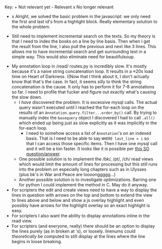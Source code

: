  Key:
    + Not relevant yet
    - Relevant
    x No longer relevant

 - x Alright, we solved the basic problem in the javascript: we only need the
   first and last id's from a highlight block. Really elementary solution to the
   whole problem.
 + Still need to implement incremental search on the texts. So my theory is that
   I need to index the books on a line by line basis. Then when I get the result
   from the line, I also pull the previous and next like 3 lines. This allows me
   to have incremental search and get surrounding text in a simple way. This
   would also eliminate need for beautifulsoup.
 - My annotation loop in /read/ routes.py is incredibly slow. It's mostly
   because it's a naive string concatenation loop. It results in a ≈20s load
   time on Heart of Darkness. ((Now that I think about it, I don't actually know
   that that's the case. In fact, it seems silly to think the string
   concatenation is the cause. It only has to perform it for 7-8 annotations so
   far. I need to profile that fucker and figure out exactly what's causing the
   slow down.
    - I _have_ discovered the problem. It is excessive mysql calls. The actual
      query wasn't executed until I reached the for-each loop on the results of
      an `Annotation.query.filter...order_by()` call. By trying to manually
      index the `basequery` object I discovered I had to call `.all()` which
      ended up being just as slow explicitly as it was implicitly in the
      for-each loop.
       - I need to somehow access a list of `Annotation`'s on an indexed basis.
         That is I need to be able to say `WHERE last_line = i` so that I can
         access those specific items. Then I have one mysql call and it will be
         a ton faster. It looks like it _is_ possible per
         [this SO question/answer](https://stackoverflow.com/questions/28620389/accessing-list-of-python-objects-by-object-attribute).
    - One possible solution is to implement the /bk/, /pt/, /ch/ read views
      which would limit the amount of lines for processing but this still runs
      into the problem on especially long chapters such as in Ulysses (plus bk's
      in War and Peace are loooonggggg...)
    - Another possible solution is to investigate optimizations. Barring one for
      python I could implement the method in C. May do it anyway.
 - For scripters the edit and create views need to have a way to display the
   lines in question with arrows on the top and bottom to extend the view to
   lines above and below and show a js overlay highlight and even possibly have
   arrows for the highlight overlay so an exact highlight is easy.
 - For scripters I also want the ability to display annotations inline in the
   read view.
 - For scripters (and everyone, really) there should be an option to display the
   lines purely (as in broken at <line>'s), or loosely. linenums could
   _theoretically_ be computed to still display at the lines where the line
   begins in loose breaking.
